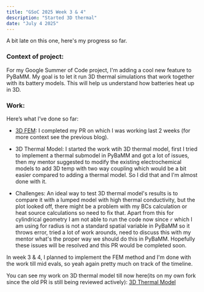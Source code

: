 ```yaml
---
title: "GSoC 2025 Week 3 & 4"
description: "Started 3D thermal"
date: "July 4 2025"
---
```


A bit late on this one, here's my progress so far.

### Context of project:

For my Google Summer of Code project, I'm adding a cool new feature to PyBaMM. My goal is to let it run 3D thermal simulations that work together with its battery models. This will help us understand how batteries heat up in 3D.

### Work:

Here’s what I’ve done so far:

- [3D FEM](https://github.com/pybamm-team/PyBaMM/pull/5009): I completed my PR on which I was working last 2 weeks (for more context see the previous blog).

- 3D Thermal Model: I started the work wtih 3D thermal model, first I tried to implement a thermal submodel in PyBaMM and got a lot of issues, then my mentor suggested to modify the existing electrochemical models to add 3D temp with two way coupling which would be a bit easier compared to adding a thermal model. So I did that and I'm almost done with it.

- Challenges: An ideal way to test 3D thermal model's results is to compare it with a lumped model with high thermal conductivity, but the plot looked off, there might be a problem with my BCs calculation or heat source calculations so need to fix that. Apart from this for cylindrical geometry I am not able to run the code now since `r` which I am using for radius is not a standard spatial variable in PyBaMM so it throws error, tried a lot of work arounds, need to discuss this with my mentor what's the proper way we should do this in PyBaMM. Hopefully these issues will be resolved and this PR would be completed soon.

In week 3 & 4, I planned to implement the FEM method and I'm done with the work till mid evals, so yeah again pretty much on track of the timeline.

You can see my work on 3D thermal model till now here(its on my own fork since the old PR is still being reviewed actively): [3D Thermal Model](https://github.com/Rishab87/PyBaMM/pull/1)